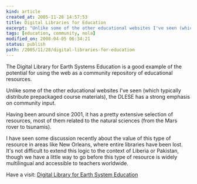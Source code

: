 ```yaml
---
kind: article
created_at: 2005-11-28 14:57:53
title: Digital Libraries for Education
excerpt: "Unlike some of the other educational websites I've seen (which typically distribute prepackaged course materials), the DLESE has a strong emphasis on community input. "
tags: [education, community, nola]
modified_on: 2008-04-05 06:34:21
status: publish 
path: /2005/11/28/digital-libraries-for-education
---
```


The Digital Library for Earth Systems Education is a good example of the potential for using the web as a community repository of educational resources. 

Unlike some of the other educational websites I've seen (which typically distribute prepackaged course materials), the DLESE has a strong emphasis on community input. 

Having been around since 2001, it has a pretty extensive selection of resources, most of them related to the natural sciences (from the Mars rover to tsunamis). 

I have seen some discussion recently about the value of this type of resource in areas like New Orleans, where entire libraries have been lost. It's not difficult to extend this logic to the context of Liberia or Pakistan, though we have a little way to go before this type of resource is widely multilingual and accessible to teachers worldwide. 


Have a visit: <a href="http://www.dlese.org/dds/index.jsp">Digital Library for Earth System Education</a>
